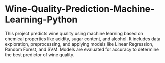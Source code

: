 # Wine-Quality-Prediction-Machine-Learning-Python
This project predicts wine quality using machine learning based on chemical properties like acidity, sugar content, and alcohol. It includes data exploration, preprocessing, and applying models like Linear Regression, Random Forest, and SVM. Models are evaluated for accuracy to determine the best predictor of wine quality.
